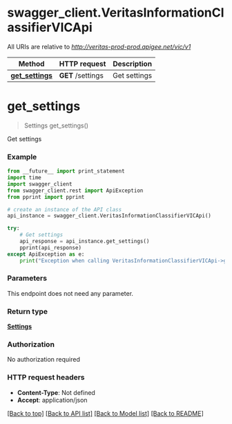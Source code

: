 # swagger_client.VeritasInformationClassifierVICApi

All URIs are relative to *http://veritas-prod-prod.apigee.net/vic/v1*

Method | HTTP request | Description
------------- | ------------- | -------------
[**get_settings**](VeritasInformationClassifierVICApi.md#get_settings) | **GET** /settings | Get settings


# **get_settings**
> Settings get_settings()

Get settings



### Example 
```python
from __future__ import print_statement
import time
import swagger_client
from swagger_client.rest import ApiException
from pprint import pprint

# create an instance of the API class
api_instance = swagger_client.VeritasInformationClassifierVICApi()

try: 
    # Get settings
    api_response = api_instance.get_settings()
    pprint(api_response)
except ApiException as e:
    print("Exception when calling VeritasInformationClassifierVICApi->get_settings: %s\n" % e)
```

### Parameters
This endpoint does not need any parameter.

### Return type

[**Settings**](Settings.md)

### Authorization

No authorization required

### HTTP request headers

 - **Content-Type**: Not defined
 - **Accept**: application/json

[[Back to top]](#) [[Back to API list]](../README.md#documentation-for-api-endpoints) [[Back to Model list]](../README.md#documentation-for-models) [[Back to README]](../README.md)

